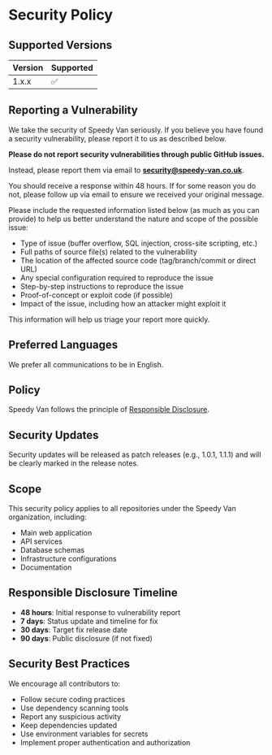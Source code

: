 # Security Policy

## Supported Versions

| Version | Supported          |
| ------- | ------------------ |
| 1.x.x   | :white_check_mark: |

## Reporting a Vulnerability

We take the security of Speedy Van seriously. If you believe you have found a security vulnerability, please report it to us as described below.

**Please do not report security vulnerabilities through public GitHub issues.**

Instead, please report them via email to **security@speedy-van.co.uk**.

You should receive a response within 48 hours. If for some reason you do not, please follow up via email to ensure we received your original message.

Please include the requested information listed below (as much as you can provide) to help us better understand the nature and scope of the possible issue:

- Type of issue (buffer overflow, SQL injection, cross-site scripting, etc.)
- Full paths of source file(s) related to the vulnerability
- The location of the affected source code (tag/branch/commit or direct URL)
- Any special configuration required to reproduce the issue
- Step-by-step instructions to reproduce the issue
- Proof-of-concept or exploit code (if possible)
- Impact of the issue, including how an attacker might exploit it

This information will help us triage your report more quickly.

## Preferred Languages

We prefer all communications to be in English.

## Policy

Speedy Van follows the principle of [Responsible Disclosure](https://en.wikipedia.org/wiki/Responsible_disclosure).

## Security Updates

Security updates will be released as patch releases (e.g., 1.0.1, 1.1.1) and will be clearly marked in the release notes.

## Scope

This security policy applies to all repositories under the Speedy Van organization, including:
- Main web application
- API services
- Database schemas
- Infrastructure configurations
- Documentation

## Responsible Disclosure Timeline

- **48 hours**: Initial response to vulnerability report
- **7 days**: Status update and timeline for fix
- **30 days**: Target fix release date
- **90 days**: Public disclosure (if not fixed)

## Security Best Practices

We encourage all contributors to:
- Follow secure coding practices
- Use dependency scanning tools
- Report any suspicious activity
- Keep dependencies updated
- Use environment variables for secrets
- Implement proper authentication and authorization
